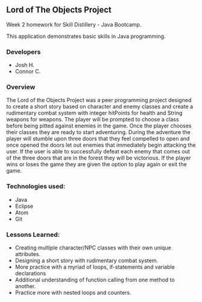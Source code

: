 ## Lord of The Objects Project

Week 2 homework for Skill Distillery - Java Bootcamp.

This application demonstrates basic skills in Java programming.

### Developers
* Josh H.
* Connor C.

### Overview
The Lord of the Objects Project was a peer programming project designed to create
a short story based on character and enemy classes and create a rudimentary combat system
with integer hitPoints for health and String weapons for weapons. The player will be
prompted to choose a class before being pitted against enemies in the game. Once the
player chooses their classes they are ready to start adventuring. During the adventure
the player will stumble upon three doors that they feel compelled to open and once opened
the doors let out enemies that immediately begin attacking the user. If the user is able to
successfully defeat each enemy that comes out of the three doors that are in the forest
they will be victorious. If the player wins or loses the game they are given the option to play
again or exit the game.

### Technologies used:
* Java
* Eclipse
* Atom
* Git

### Lessons Learned:
* Creating multiple character/NPC classes with their own unique attributes.
* Designing a short story with rudimentary combat system.
* More practice with a myriad of loops, if-statements and variable declarations
* Additional understanding of function calling from one method to another.
* Practice more with nested loops and counters.

